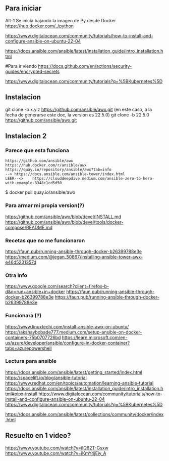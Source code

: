 
## Para iniciar
Alt-1 Se inicia bajando la imagen de Py desde Docker
https://hub.docker.com/_/python

https://www.digitalocean.com/community/tutorials/how-to-install-and-configure-ansible-on-ubuntu-22-04

https://docs.ansible.com/ansible/latest/installation_guide/intro_installation.html


#Para ir viendo
https://docs.github.com/en/actions/security-guides/encrypted-secrets

https://www.digitalocean.com/community/tutorials?q=%5BKubernetes%5D

## Instalacion
git clone -b x.y.z https://github.com/ansible/awx.git 
(en este caso, a la fecha de generarse este doc, la version es 22.5.0)
git clone -b 22.5.0 https://github.com/ansible/awx.git


## Instalacion 2
### Parece que esta funciona
    https://github.com/ansible/awx
    https://hub.docker.com/r/ansible/awx
    https://quay.io/repository/ansible/awx?tab=info
    --> https://docs.ansible.com/ansible-tower/index.html
    LEER--<>    https://clouddeepdive.medium.com/ansible-zero-to-hero-with-example-3348c1cd5d50

$ docker pull quay.io/ansible/awx

### Para armar mi propia version(?)
https://github.com/ansible/awx/blob/devel/INSTALL.md
https://github.com/ansible/awx/blob/devel/tools/docker-compose/README.md

### Recetas que no me funcionaron
https://faun.pub/running-ansible-through-docker-b26399788e3e
https://medium.com/@jegan_50867/installing-ansible-tower-awx-e46d5231357d



### Otra Info
https://www.google.com/search?client=firefox-b-d&q=run+ansible+in+docker
https://faun.pub/running-ansible-through-docker-b26399788e3e
https://faun.pub/running-ansible-through-docker-b26399788e3e

### Funcionara (?)
https://www.linuxtechi.com/install-ansible-awx-on-ubuntu/
https://akshaybobade777.medium.com/setup-ansible-on-docker-containers-75b0707726bd
https://learn.microsoft.com/en-us/azure/developer/ansible/configure-in-docker-container?tabs=azurepowershell

### Lectura para ansible
https://docs.ansible.com/ansible/latest/getting_started/index.html
https://spacelift.io/blog/ansible-tutorial
https://www.redhat.com/en/topics/automation/learning-ansible-tutorial
https://docs.ansible.com/ansible/latest/installation_guide/intro_installation.html#pipx-install
https://www.digitalocean.com/community/tutorials/how-to-install-and-configure-ansible-on-ubuntu-22-04
https://www.digitalocean.com/community/tutorials?q=%5BKubernetes%5D

https://docs.ansible.com/ansible/latest/collections/community/docker/index.html

## Resuelto en 1 video?
https://www.youtube.com/watch?v=iIQ62T-Gsxw
https://www.youtube.com/watch?v=iKmY4jEiy_A
